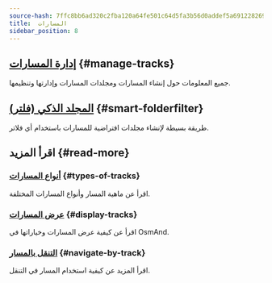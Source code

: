 ```yaml
---
source-hash: 7ffc8bb6ad320c2fba120a64fe501c64d5fa3b56d0addef5a691228269465d64
title:  المسارات
sidebar_position: 8
---
```


## [إدارة المسارات](./manage-tracks.md) {#manage-tracks}

جميع المعلومات حول إنشاء المسارات ومجلدات المسارات وإدارتها وتنظيمها.

## [المجلد الذكي (فلتر)](./smart-folder.md) {#smart-folderfilter}

طريقة بسيطة لإنشاء مجلدات افتراضية للمسارات باستخدام أي فلاتر.

## اقرأ المزيد {#read-more}

### [أنواع المسارات](../../map/tracks/index.md#types-of-tracks) {#types-of-tracks}

اقرأ عن ماهية المسار وأنواع المسارات المختلفة.

### [عرض المسارات](../../map/tracks/index.md#display-tracks) {#display-tracks}

اقرأ عن كيفية عرض المسارات وخياراتها في OsmAnd.

### [التنقل بالمسار](../../navigation/setup/gpx-navigation.md) {#navigate-by-track}

اقرأ المزيد عن كيفية استخدام المسار في التنقل.